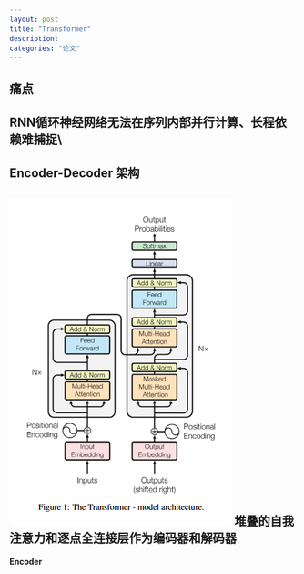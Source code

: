 ```yaml
---
layout: post
title: "Transformer"
description: 
categories: "论文"
---
```

## 痛点
RNN循环神经网络无法在序列内部并行计算、长程依赖难捕捉\
-----------------------------
## Encoder-Decoder 架构
![alt text](/images/posts/论文项目/transformer.png)
堆叠的自我注意力和逐点全连接层作为编码器和解码器
-------------------------------
#### Encoder
    
